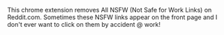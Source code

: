 This chrome extension removes All NSFW (Not Safe for Work Links) on Reddit.com. Sometimes these NSFW links appear on the front page and I don't ever want to click on them by accident @ work!